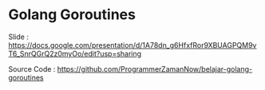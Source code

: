 # Golang Goroutines

Slide : https://docs.google.com/presentation/d/1A78dn_g6HfxfRor9XBUAGPQM9vT6_SnrQGrQ2z0myOo/edit?usp=sharing

Source Code : https://github.com/ProgrammerZamanNow/belajar-golang-goroutines